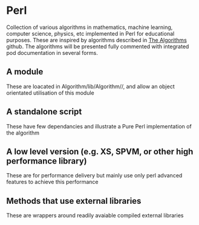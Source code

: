 # Perl
Collection of various algorithms in mathematics, machine learning, computer science, physics, etc implemented in Perl for educational purposes.  These are inspired by algorithms described in [The Algorithms](https://github.com/TheAlgorithms) github.  The algorithms will be presented fully commented with integrated pod documentation in several forms. 

## A module

These are loacated in Algorithm/lib/Algorithm/<TopicName>/<AlgorithmName>, and allow an object orientated utilisation of this module

## A standalone script

These have few dependancies and illustrate a Pure Perl implementation of the algorithm
  
## A low level version (e.g. XS, SPVM, or other high performance library)

These are for performance delivery but mainly use only perl advanced features to achieve this performance

## Methods that use external libraries

These are wrappers around readily avaiable compiled external libraries
